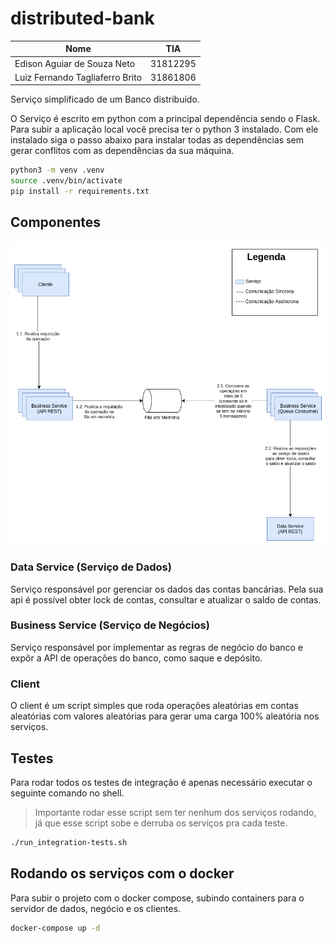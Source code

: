 # distributed-bank

| Nome                            | TIA      |
| ------------------------------- | -------- |
| Edison Aguiar de Souza Neto     | 31812295 |
| Luiz Fernando Tagliaferro Brito | 31861806 |

Serviço simplificado de um Banco distribuído.

O Serviço é escrito em python com a principal dependência sendo o
Flask. Para subir a aplicação local você precisa ter o python 3
instalado. Com ele instalado siga o passo abaixo para instalar todas
as dependências sem gerar conflitos com as dependências da sua
máquina.

```bash
python3 -m venv .venv
source .venv/bin/activate
pip install -r requirements.txt
```

## Componentes

![Visão Geral da Arquitetura](./docs/diagrama-visao-geral.png)

### Data Service (Serviço de Dados)

Serviço responsável por gerenciar os dados das contas bancárias. Pela
sua api é possível obter lock de contas, consultar e atualizar o saldo
de contas.

### Business Service (Serviço de Negócios)

Serviço responsável por implementar as regras de negócio do banco e
expôr a API de operações do banco, como saque e depósito.

### Client

O client é um script simples que roda operações aleatórias em contas
aleatórias com valores aleatórias para gerar uma carga 100% aleatória
nos serviços.

## Testes

Para rodar todos os testes de integração é apenas necessário executar
o seguinte comando no shell.

> Importante rodar esse script sem ter nenhum dos serviços rodando, já
> que esse script sobe e derruba os serviços pra cada teste.

```bash
./run_integration-tests.sh
```

## Rodando os serviços com o docker

Para subir o projeto com o docker compose, subindo containers para o
servidor de dados, negócio e os clientes.

```bash
docker-compose up -d
```
